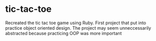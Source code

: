 # tic-tac-toe
Recreated the tic tac toe game using Ruby. First project that put into practice object oriented design. The project may seem unneccessarily abstracted because practicing OOP was more important
